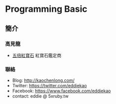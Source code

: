 # Programming Basic

## 簡介

### 高見龍

* [五倍紅寶石](https://5xruby.tw/) 紅寶石鑑定商

### 聯絡

* Blog: http://kaochenlong.com/
* Twitter: https://twitter.com/eddiekao
* Facebook: https://www.facebook.com/eddiekao
* contact: eddie @ 5xruby.tw
